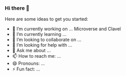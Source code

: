 ### Hi there 👋

Here are some ideas to get you started:

- 🔭 I’m currently working on ... Microverse and Clavel
- 🌱 I’m currently learning ...
- 👯 I’m looking to collaborate on ...
- 🤔 I’m looking for help with ...
- 💬 Ask me about ...
- 📫 How to reach me: ...
- 😄 Pronouns: ...
- ⚡ Fun fact: ...

